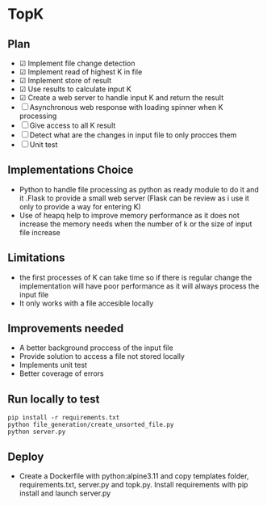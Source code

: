# TopK

## Plan
- &#x2611; Implement file change detection
- &#x2611; Implement read of highest K in file
- &#x2611; Implement store of result
- &#x2611; Use results to calculate input K
- &#x2611; Create a web server to handle input K and return the result
- &#x2610; Asynchronous web response with loading spinner when K processing
- &#x2610; Give access to all K result
- &#x2610; Detect what are the changes in input file to only procces them
- &#x2610; Unit test

## Implementations Choice
- Python to handle file processing as python as ready module to do it and it .Flask to provide a small web server (Flask can be review as i use it only to provide a way for entering K)
- Use of heapq help to improve memory performance as it does not increase the memory needs when the number of k or the size of input file increase

## Limitations
- the first processes of K can take time so if there is regular change the implementation will have poor performance as it will always process the input file
- It only works with a file accesible locally

## Improvements needed
- A better background proccess of the input file
- Provide solution to access a file not stored locally
- Implements unit test
- Better coverage of errors

## Run locally to test
```
pip install -r requirements.txt
python file_generation/create_unsorted_file.py
python server.py
```

## Deploy
- Create a Dockerfile with python:alpine3.11 and copy templates folder, requirements.txt, server.py and topk.py. Install requirements with pip install and launch server.py




